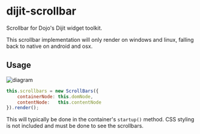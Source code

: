 # dijit-scrollbar
Scrollbar for Dojo's Dijit widget toolkit.

This scrollbar implementation will only render on windows and linux, falling back to native on android and osx.

## Usage
![diagram](http://www.abilio.dk/wp-content/uploads/2016/02/scrollbar-nodes.png)

```javascript
this.scrollbars = new ScrollBars({
    containerNode: this.domNode,
    contentNode:   this.contentNode
}).render();
```
This will typically be done in the container's `startup()` method. CSS styling is not included and must be done to see the scrollbars.
